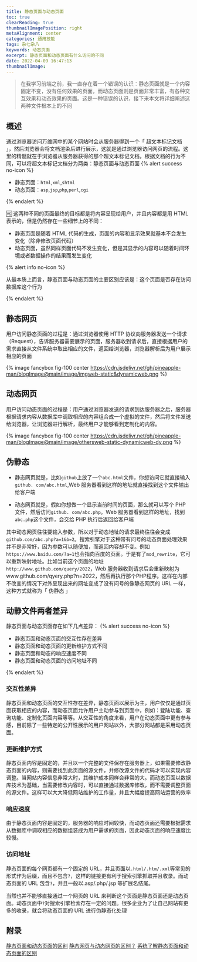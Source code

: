 ```yaml
---
title: 静态页面与动态页面
toc: true
clearReading: true
thumbnailImagePosition: right
metaAlignment: center
categories: 通用技能
tags: 杂七杂八
keywords: 动态页面
excerpt: 静态页面和动态页面有什么访问的不同
date: 2022-04-09 16:47:13
thumbnailImage:
---
```


<!-- toc -->

> 在我学习前端之前，我一直存在着一个错误的认识：静态页面就是一个内容固定不变，没有任何效果的页面，而动态页面则是页面非常丰富，有各种交互效果和动态效果的页面。这是一种错误的认识，接下来本文将详细阐述这两种文件根本上的不同

## 概述

通过浏览器访问万维网中的某个网站时会从服务器得到一个「 超文本标记文档 」，然后浏览器会将文档渲染后进行展示，这就是通过浏览器访问网页的流程。这里的精髓就在于浏览器从服务器获得的那个超文本标记文档，根据文档的行为不同，可以将超文本标记文档分为两类：静态页面与动态页面
{% alert success no-icon %}

- 静态页面：`html`,`xml`,`shtml`
- 动态页面：`asp`,`jsp`,`php`,`perl`,`cgi`

{% endalert %}

:vs: 这两种不同的页面最终的目标都是将内容呈现给用户，并且内容都是用 HTML 表示的，但是仍然存在一些细节上的不同：

- 静态页面是随着 HTML 代码的生成，页面的内容和显示效果就基本不会发生变化（除非修改页面代码）
- 动态页面，虽然同样页面代码不发生变化，但是其显示的内容可以随着时间环境或者数据操作的结果而发生变化

{% alert info no-icon %}

从最本质上而言，静态页面与动态页面的主要区别应该是：这个页面是否存在访问数据库这个行为

{% endalert %}

## 静态网页

用户访问静态页面的过程是：通过浏览器使用 HTTP 协议向服务器发送一个请求（Request），告诉服务器需要展示的页面，服务器收到请求后，直接根据用户的需求直接从文件系统中取出相应的文件，返回给浏览器，浏览器解析后为用户展示相应的页面

{% image fancybox fig-100  center https://cdn.jsdelivr.net/gh/pineapple-man/blogImage@main/image/imgweb-static&dynamicweb.png %}

## 动态网页

用户访问动态页面的过程是：用户通过浏览器发送的请求到达服务器之后，服务器根据请求内容从数据库中调取相应的内容组合成一个虚拟的文件，然后将文件发送给浏览器，让浏览器进行解析，最终用户才能够看到定制化的内容。

{% image fancybox fig-100  center https://cdn.jsdelivr.net/gh/pineapple-man/blogImage@main/image/othersweb-static-dynamicweb-dy.png %}

## 伪静态

- 静态网页就是，比如`github`上放了一个`abc.html`文件，你想访问它就直接输入`github. com/abc.html`,Web 服务器看到这样的地址就直接找到这个文件输出给客户端

- 动态网页就是，假如你想做一个显示当前时间的页面，那么就可以写个 PHP 文件，然后访问`github. com/abc.php`。Web 服务器看到这样的地址，找到`abc.php`这个文件，会交给 PHP 执行后返回给客户端

其中动态网页往往要输入参数，所以对于动态地址的请求最终往往会变成`github.com/abc.php?a=1&b=2`。搜索引擎对于这种带有问号的动态页面处理效果并不是非常好，因为参数可以随便加，而返回内容却不变。例如`https://www.baidu.com/?a=1`也会指向百度的页面。于是有了`mod_rewrite`，它可以重新映射地址。比如当前这个页面的地址`http://www.github.com/query/2022`，Web 服务器收到请求后会重新映射为www.github.com/qyery.php?n=2022，然后再执行那个PHP程序。这样在内部不改变的情况下对外呈现出来的网址变成了没有问号的像静态网页的 URL 一样，这种方式就称为「 伪静态 」

## 动静文件两者差异

静态页面与动态页面存在如下几点差异：
{% alert success no-icon %}

- 静态页面和动态页面的交互性存在差异
- 静态页面和动态页面的更新维护方式不同
- 静态页面和动态的响应速度不同
- 静态页面和动态页面的访问地址不同

{% endalert %}

### 交互性差异

静态页面和动态页面的交互性存在差异，静态页面以展示为主，用户仅仅是通过页面获取相应的内容，而动态页面允许用户主动参与到页面中，例如：登陆功能、查询功能、定制化页面内容等等。从交互性的角度来看，用户在动态页面中更有参与感，目前除了一些特定的公开性展示的用户网站以外，大部分网站都是采用动态页面。

### 更新维护方式

静态页面内容是固定的，并且以一个完整的文件保存在服务器上，如果需要修改静态页面的内容，则需要找到此页面的源文件，并修改源文件的代码才可以实现内容调整。当网站内容信息非常大时，其维护成本同样会非常的大。而动态页面以数据库技术为基础，当需要修改内容时，可以直接通过数据库修改，而不需要调整页面的源文件。这样可以大大降低网站维护的工作量，并且大幅度提高网站运营的效率

### 响应速度

由于静态页面内容是固定的，服务器的响应时间较快，而动态页面还需要根据需求从数据库中调取相应的数据组装成为用户需求的页面，因此动态页面的响应速度比较慢。

### 访问地址

静态页面的每个网页都有一个固定的 URL，并且页面以`.html/.htm/.xml`等常见的形式作为后缀，而且不包含`?`，这样的链接更有利于搜索引擎抓取并且收录。而动态页面的 URL 包含`?`，并且一般以.asp/.php/.jsp 等扩展名结尾。

当然也并不能够直接通过一个网页的 URL 来判断这个页面是静态页面还是动态页面。动态页面中`?`对搜索引擎检索存在一定的问题。很多企业为了让自己网站有更多的收录，就会将动态页面的 URL 进行伪静态化处理

## 附录

[静态页面和动态页面的区别](https://www.cnblogs.com/bluesungz/p/5955170.html)
[静态网页与动态网页的区别？](https://zhuanlan.zhihu.com/p/104151537)
[系统了解静态页面和动态页面的区别](https://www.boxuegu.com/news/3954.html)
